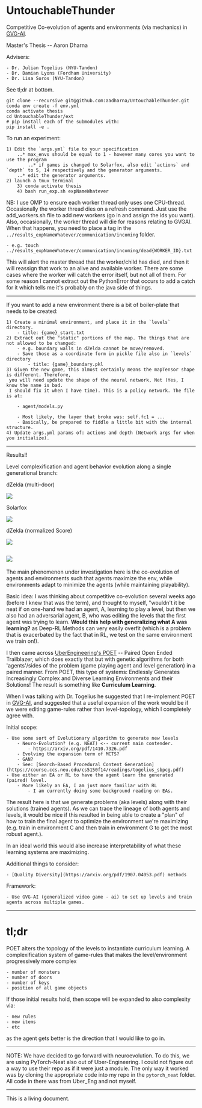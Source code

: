 # UntouchableThunder
Competitive Co-evolution of agents and environments (via mechanics) in [GVG-AI](https://arxiv.org/pdf/1802.10363.pdf). 

Master's Thesis -- Aaron Dharna  

Advisers:   

	- Dr. Julian Togelius (NYU-Tandon)
	- Dr. Damian Lyons (Fordham University)
	- Dr. Lisa Soros (NYU-Tandon)

See tl;dr at bottom.

```
git clone --recursive git@github.com:aadharna/UntouchableThunder.git   
conda env create -f env.yml  
conda activate thesis   
cd UntouchableThunder/ext  
# pip install each of the submodules with:  
pip install -e .
``` 

To run an experiment:   
	
	1) Edit the `args.yml` file to your specification  
		..* max_envs should be equal to 1 - however many cores you want to use the program  
        	..* if games is changed to Solarfox, also edit `actions` and `depth` to 5, 14 respectively and the generator arguments.
		..* edit the generator arguments.  
	2) launch a tmux terminal   
    	3) conda activate thesis   
    	4) bash run_exp.sh expNameWhatever  

NB: I use OMP to ensure each worker thread only uses one CPU-thread. Occasionally the worker thread dies on a refresh command. Just use the add_workers.sh file to add new workers (go in and assign the ids you want). Also, occasionally, the worker thread will die for reasons relating to GVGAI. When that happens, you need to place a tag in the `../results_expNameWhatever/communication/incoming` folder. 

	- e.g. touch ../results_expNameWhatever/communication/incoming/dead{WORKER_ID}.txt

This will alert the master thread that the worker/child has died, and then it will reassign that work to an alive and available worker. There are some cases where the worker will catch the error itself, but not all of them. For some reason I cannot extract out the PythonError that occurs to add a catch for it which tells me it's probably on the java side of things. 

----  

If you want to add a new environment there is a bit of boiler-plate that needs to be created:

	1) Create a minimal environment, and place it in the `levels` directory.
		- title: {game}_start.txt
	2) Extract out the "static" portions of the map. The things that are not allowed to be changed: 
		- e.g. boundary walls in dZelda cannot be move/removed.
		- Save those as a coordinate form in pickle file also in `levels` directory
			- title: {game}_boundary.pkl
	3) Given the new game, this almost certainly means the mapTensor shape is different. Therefore,
	 you will need update the shape of the neural network, Net (Yes, I know the name is bad. 
	 I should fix it when I have time). This is a policy network. The file is at: 

		- agent/models.py

		- Most likely, the layer that broke was: self.fc1 = ...
		- Basically, be prepared to fiddle a little bit with the internal structure.
	4) Update args.yml params of: actions and depth (Network args for when you initialize).


----
Results!!

Level complexification and agent behavior evolution along a single generational branch:  

dZelda (multi-door)

![](gifs/842_dzelda_complexify.gif)

Solarfox

![](gifs/394_solarfox_complexify.gif)

dZelda (normalized Score)

![](gifs/889_dzelda_noScore_complexify.gif)

![](gifs/939_dzelda_noScore_complexify.gif)
----  

The main phenomenon under investigation here is the co-evolution of agents and environments such that agents maximize the env, while environments adapt to minimize the agents (while maintaining playability).  

Basic idea: I was thinking about competitive co-evolution several weeks ago (before I knew that was the term), and thought to myself, "wouldn't it be neat if on one-hand we had an agent, A,  learning to play a level, but then we also had an adversarial agent, B, who was editing the levels that the first agent was trying to learn. **Would this help with generalizing what A was learning?** as Deep-RL Methods can very easily overfit (which is a problem that is exacerbated by the fact that in RL, we test on the same environment we train on!). 

I then came across [UberEngineering's POET](https://eng.uber.com/poet-open-ended-deep-learning/) -- Paired Open Ended Trailblazer, which does exactly that but with genetic algorithms for both 'agents'/sides of the problem (game playing agent and level generation) in a paired manner. From POET, this type of systems: Endlessly Generates Increasingly Complex and Diverse Learning Environments and their Solutions! The result is something like **Curriculum Learning**.

When I was talking with Dr. Togelius he suggested that I re-implement POET in [GVG-AI](https://arxiv.org/pdf/1802.10363.pdf), and suggested that a useful expansion of the work would be if we were editing game-rules rather than level-topology, which I completely agree with.  

Initial scope:  

    - Use some sort of Evolutionary algorithm to generate new levels  
		- Neuro-Evolution? (e.g. NEAT) <-- current main contender. 
			- https://arxiv.org/pdf/1410.7326.pdf
		- Evolving the expansion term of MCTS?
		- GAN? 
		- See: [Search-Based Procedural Content Generation](https://course.ccs.neu.edu/cs5150f14/readings/togelius_sbpcg.pdf)
	- Use either an EA or RL to have the agent learn the generated (paired) level.
		- More likely an EA, I am just more familiar with RL  
			- I am currently doing some background reading on EAs.
	
The result here is that we generate problems (aka levels) along with their solutions (trained agents). As we can trace the lineage of both agents and levels, it would be nice if this resulted in being able to create a "plan" of how to train the final agent to optimize the environment we're maximizing (e.g. train in environment C and then train in environment G to get the most robust agent.). 

In an ideal world this would also increase interpretability of what these learning systems are maximizing. 

Additional things to consider:  

	- [Quality Diversity](https://arxiv.org/pdf/1907.04053.pdf) methods
	
Framework: 

	- Use GVG-AI (generalized video game - ai) to set up levels and train agents across multiple games.  

----  
# tl;dr

POET alters the topology of the levels to instantiate curriculum learning. A complexification system of game-rules that makes the level/environment progressively more complex  

	- number of monsters
	- number of doors
	- number of keys
	- position of all game objects

If those initial results hold, then scope will be expanded to also complexity via: 

	- new rules
	- new items
	- etc

as the agent gets better is the direction that I would like to go in. 

----  

NOTE: We have decided to go forward with neuroevolution. To do this, we are using PyTorch-Neat also out of Uber-Engineering. 
I could not figure out a way to use their repo as if it were just a module. The only way it worked was by cloning the appropriate
code into my repo in the `pytorch_neat` folder. All code in there was from Uber_Eng and not myself. 

----  
This is a living document.

